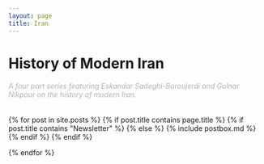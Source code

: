 ```yaml
---
layout: page
title: Iran
---
```



<h1 class="page-title">History of Modern Iran</h1>

<section class="recent-posts">
<div class="section-title mt-2">
    <h6 style="color: #B2B2B2; font-weight:normal" >A four part series featuring Eskandar Sadeghi-Boroujerdi and Golnar Nikpour on the history of modern Iran. </h6>
</div>
<div class="row listrecent">
{% for post in site.posts %}
{% if post.title contains page.title %}
    {% if post.title contains "Newsletter" %}
    {% else %}
    {% include postbox.md %}
    {% endif %}
{% endif %}    

{% endfor %}
</div>
</section>
